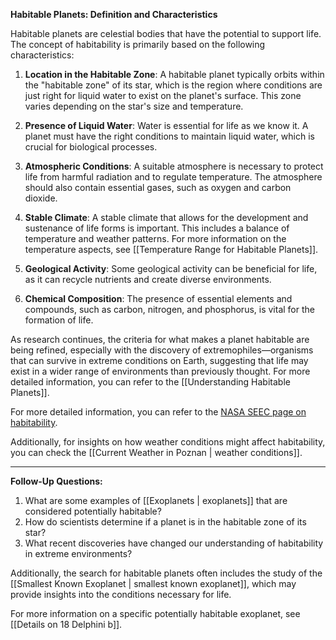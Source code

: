 **Habitable Planets: Definition and Characteristics**

Habitable planets are celestial bodies that have the potential to support life. The concept of habitability is primarily based on the following characteristics:

1. **Location in the Habitable Zone**: A habitable planet typically orbits within the "habitable zone" of its star, which is the region where conditions are just right for liquid water to exist on the planet's surface. This zone varies depending on the star's size and temperature.

2. **Presence of Liquid Water**: Water is essential for life as we know it. A planet must have the right conditions to maintain liquid water, which is crucial for biological processes.

3. **Atmospheric Conditions**: A suitable atmosphere is necessary to protect life from harmful radiation and to regulate temperature. The atmosphere should also contain essential gases, such as oxygen and carbon dioxide.

4. **Stable Climate**: A stable climate that allows for the development and sustenance of life forms is important. This includes a balance of temperature and weather patterns. For more information on the temperature aspects, see [[Temperature Range for Habitable Planets]].

5. **Geological Activity**: Some geological activity can be beneficial for life, as it can recycle nutrients and create diverse environments.

6. **Chemical Composition**: The presence of essential elements and compounds, such as carbon, nitrogen, and phosphorus, is vital for the formation of life.

As research continues, the criteria for what makes a planet habitable are being refined, especially with the discovery of extremophiles—organisms that can survive in extreme conditions on Earth, suggesting that life may exist in a wider range of environments than previously thought. For more detailed information, you can refer to the [[Understanding Habitable Planets]].

For more detailed information, you can refer to the [NASA SEEC page on habitability](https://seec.gsfc.nasa.gov/what_makes_a_planet_habitable.html).

Additionally, for insights on how weather conditions might affect habitability, you can check the [[Current Weather in Poznan | weather conditions]]. 

---

**Follow-Up Questions:**
1. What are some examples of [[Exoplanets | exoplanets]] that are considered potentially habitable?
2. How do scientists determine if a planet is in the habitable zone of its star?
3. What recent discoveries have changed our understanding of habitability in extreme environments? 

Additionally, the search for habitable planets often includes the study of the [[Smallest Known Exoplanet | smallest known exoplanet]], which may provide insights into the conditions necessary for life. 

For more information on a specific potentially habitable exoplanet, see [[Details on 18 Delphini b]].